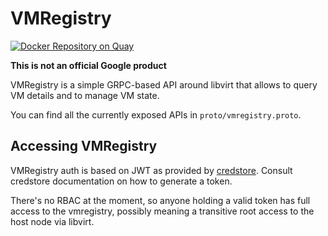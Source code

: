 # VMRegistry

[![Docker Repository on Quay](https://quay.io/repository/picoprod/vmregistry/status "Docker Repository on Quay")](https://quay.io/repository/picoprod/vmregistry)

**This is not an official Google product**

VMRegistry is a simple GRPC-based API around libvirt that allows to query VM
details and to manage VM state.

You can find all the currently exposed APIs in `proto/vmregistry.proto`.

## Accessing VMRegistry

VMRegistry auth is based on JWT as provided by [credstore](https://github.com/google/credstore). Consult
credstore documentation on how to generate a token.

There's no RBAC at the moment, so anyone holding a valid token has full access
to the vmregistry, possibly meaning a transitive root access to the host node
via libvirt.
